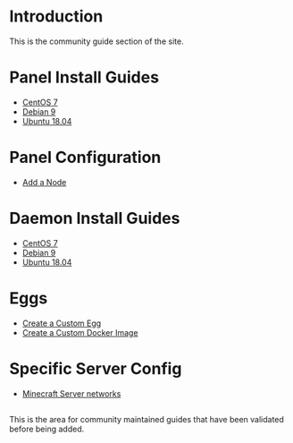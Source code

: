 # Introduction
This is the community guide section of the site.

# Panel Install Guides
* [CentOS 7](/community/install/panel/centos7.md)
* [Debian 9](/community/install/panel/debian9.md)
* [Ubuntu 18.04](/community/install/panel/ubuntu1804.md)

# Panel Configuration
* [Add a Node](/community/config/nodes/add_node.md)

# Daemon Install Guides
* [CentOS 7](/community/install/daemon/centos7.md)
* [Debian 9](/community/install/daemon/debian9.md)
* [Ubuntu 18.04](/community/install/daemon/ubuntu1804.md)

# Eggs
* [Create a Custom Egg](/community/eggs/creating_a_custom_egg.md)
* [Create a Custom Docker Image](/community/eggs/creating_a_custom_image.md)

# Specific Server Config
* [Minecraft Server networks](/community/minecraft/networks.md)


##
This is the area for community maintained guides that have been validated before being added.
